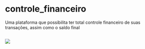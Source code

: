 # controle_financeiro
Uma plataforma que possibilita ter total controle financeiro de suas transações, assim como o saldo final
##
<img src="https://user-images.githubusercontent.com/125774969/221374516-55a1737f-4880-42c3-a92f-37f14733ff2c.png">
